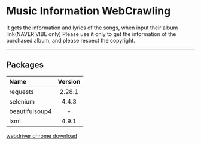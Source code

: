 # Music Information WebCrawling

It gets the information and lyrics of the songs, when input their album link(NAVER VIBE only)
Please use it only to get the information of the purchased album, and please respect the copyright.
<br>

------

## Packages

| Name           | Version |
| :------------- | :-----: |
| requests       | 2.28.1  |
| selenium       |  4.4.3  |
| beautifulsoup4 |    -    |
| lxml           |  4.9.1  |

[webdriver chrome download](https://sites.google.com/chromium.org/driver/)


